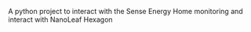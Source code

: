 A python project to interact with the Sense Energy Home monitoring and interact with NanoLeaf Hexagon
